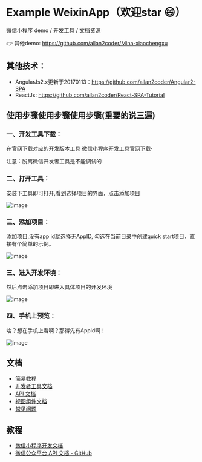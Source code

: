 # Example WeixinApp（欢迎star :smile:）

微信小程序 demo / 开发工具 / 文档资源

:point_right:  其他demo: https://github.com/allan2coder/Mina-xiaochengxu

## 其他技术：
- AngularJs2.x更新于20170113：https://github.com/allan2coder/Angular2-SPA
- ReactJs: https://github.com/allan2coder/React-SPA-Tutorial


## 使用步骤使用步骤使用步骤(重要的说三遍)


### 一、开发工具下载：

在官网下载对应的开发版本工具 [微信小程序开发工具官网下载](https://mp.weixin.qq.com/debug/wxadoc/dev/devtools/download.html?t=1474644089359)·

注意：脱离微信开发者工具是不能调试的



### 二、打开工具：

安装下工具即可打开,看到选择项目的界面，点击添加项目

![image](https://raw.githubusercontent.com/allan2coder/weixinApp/master/image/1.png)



### 三、添加项目：

添加项目,没有app id就选择无AppID, 勾选在当前目录中创建quick start项目，直接有个简单的示例。

![image](https://raw.githubusercontent.com/allan2coder/weixinApp/master/image/2.png)



### 三、进入开发环境：

然后点击添加项目即进入具体项目的开发环境

![image](https://raw.githubusercontent.com/allan2coder/weixinApp/master/image/3.png)



### 四、手机上预览：

啥？想在手机上看啊？那得先有Appid啊！

![image](https://raw.githubusercontent.com/allan2coder/weixinApp/master/image/4.png)



## 文档

- [简易教程](http://wxopen.notedown.cn/)
- [开发者工具文档](http://wxopen.notedown.cn/devtools/devtools.html)
- [API 文档](http://wxopen.notedown.cn/api/)
- [视图组件文档](http://wxopen.notedown.cn/component/)
- [常见问题](http://wxopen.notedown.cn/qa/qa.html)


## 教程

- [微信小程序开发文档](http://wxopen.notedown.cn/)
- [微信公众平台 API 文档 - GitHub](https://github.com/Notedown-cn/wxopen)
